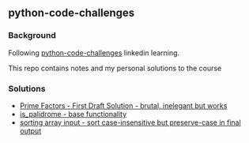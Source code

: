 ## python-code-challenges

### Background 

Following [python-code-challenges](https://www.linkedin.com/learning/python-code-challenges) linkedin learning. 

This repo contains notes and my personal solutions to the course

### Solutions

* [Prime Factors - First Draft Solution - brutal, inelegant but works](docs/prime-factors-test.md)
* [is_palidrome - base functionality](docs/is_palidrome-base-functionality.md)
* [sorting array input - sort case-insensitive but preserve-case in final output](docs/sort-case-insensitive-preserve-case.md)